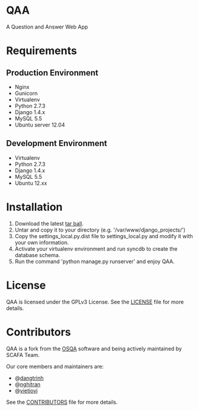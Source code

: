 QAA
===

A Question and Answer Web App


Requirements
==================

Production Environment
----------------------

* Nginx
* Gunicorn
* Virtualenv
* Python 2.7.3
* Django 1.4.x
* MySQL 5.5
* Ubuntu server 12.04

Development Environment
-----------------------

* Virtualenv
* Python 2.7.3
* Django 1.4.x
* MySQL 5.5
* Ubuntu 12.xx


Installation
============

1. Download the latest [tar ball](https://github.com/dangtrinh/qaa/tarball/master).
2. Untar and copy it to your directory (e.g. '/var/www/django_projects/')
3. Copy the settings_local.py.dist file to settings_local.py and modify it with your own information.
4. Activate your virtualenv environment and run syncdb to create the database schema.
5. Run the command 'python manage.py runserver' and enjoy QAA. 


License
=======

QAA is licensed under the GPLv3 License. See the [LICENSE](https://github.com/dangtrinh/qaa/blob/master/LICENSE) file for more details.


Contributors
============

QAA is a fork from the [OSQA](http://www.osqa.net/) software and being actively maintained by SCAFA Team.

Our core members and maintainers are:

* @[dangtrinh](https://github.com/dangtrinh)
* @[nghitran](https://github.com/nghitran)
* @[vietjovi](https://github.com/vietjovi)

See the [CONTRIBUTORS](https://github.com/dangtrinh/qaa/blob/master/CONTRIBUTORS) file for more details.
